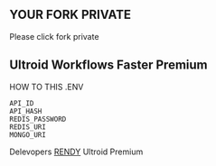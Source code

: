 ## YOUR FORK PRIVATE

Please click fork private


## Ultroid Workflows Faster Premium

HOW TO THIS .ENV
```
API_ID
API_HASH
REDIS_PASSWORD
REDIS_URI
MONGO_URI
```

Delevopers [RENDY](https://github.com/Randi356) Ultroid Premium
